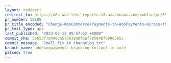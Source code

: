 ```yaml
---
layout: redirect
redirect_to: https://a8c-woo-test-reports.s3.amazonaws.com/public/pr/39188/api/index.html
pr_number: 39188
pr_title_encoded: "Change+WooCommerce+Payments+to+WooPayments+across+the+WC+Core"
pr_test_type: api
last_published: "2023-07-13 09:57:52 +0000"
commit_sha: 5b653f7d449ca575939a9fcef79594bf6996585c
commit_message: "Small fix in changelog.txt"
branch_name: add/woopayments-branding-rollout-in-core
passed: true
---
```

